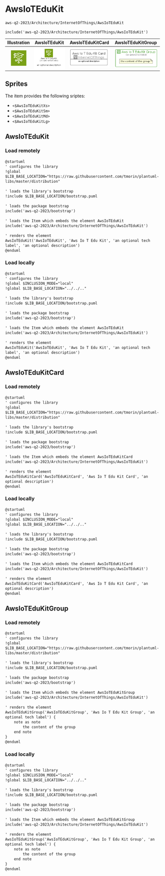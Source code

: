 # AwsIoTEduKit


```text
aws-q2-2023/Architecture/InternetOfThings/AwsIoTEduKit
```

```text
include('aws-q2-2023/Architecture/InternetOfThings/AwsIoTEduKit')
```



| Illustration | AwsIoTEduKit | AwsIoTEduKitCard | AwsIoTEduKitGroup |
| :---: | :---: | :---: | :---: |
| ![illustration for Illustration](../../../aws-q2-2023/Architecture/InternetOfThings/AwsIoTEduKit.png) | ![illustration for AwsIoTEduKit](../../../aws-q2-2023/Architecture/InternetOfThings/AwsIoTEduKit.Local.png) | ![illustration for AwsIoTEduKitCard](../../../aws-q2-2023/Architecture/InternetOfThings/AwsIoTEduKitCard.Local.png) | ![illustration for AwsIoTEduKitGroup](../../../aws-q2-2023/Architecture/InternetOfThings/AwsIoTEduKitGroup.Local.png) |



## Sprites
The item provides the following sriptes:

- `<$AwsIoTEduKitXs>`
- `<$AwsIoTEduKitSm>`
- `<$AwsIoTEduKitMd>`
- `<$AwsIoTEduKitLg>`





## AwsIoTEduKit

### Load remotely
```plantuml
@startuml
' configures the library
!global $LIB_BASE_LOCATION="https://raw.githubusercontent.com/tmorin/plantuml-libs/master/distribution"

' loads the library's bootstrap
!include $LIB_BASE_LOCATION/bootstrap.puml

' loads the package bootstrap
include('aws-q2-2023/bootstrap')

' loads the Item which embeds the element AwsIoTEduKit
include('aws-q2-2023/Architecture/InternetOfThings/AwsIoTEduKit')

' renders the element
AwsIoTEduKit('AwsIoTEduKit', 'Aws Io T Edu Kit', 'an optional tech label', 'an optional description')
@enduml
```

### Load locally
```plantuml
@startuml
' configures the library
!global $INCLUSION_MODE="local"
!global $LIB_BASE_LOCATION="../../.."

' loads the library's bootstrap
!include $LIB_BASE_LOCATION/bootstrap.puml

' loads the package bootstrap
include('aws-q2-2023/bootstrap')

' loads the Item which embeds the element AwsIoTEduKit
include('aws-q2-2023/Architecture/InternetOfThings/AwsIoTEduKit')

' renders the element
AwsIoTEduKit('AwsIoTEduKit', 'Aws Io T Edu Kit', 'an optional tech label', 'an optional description')
@enduml
```

## AwsIoTEduKitCard

### Load remotely
```plantuml
@startuml
' configures the library
!global $LIB_BASE_LOCATION="https://raw.githubusercontent.com/tmorin/plantuml-libs/master/distribution"

' loads the library's bootstrap
!include $LIB_BASE_LOCATION/bootstrap.puml

' loads the package bootstrap
include('aws-q2-2023/bootstrap')

' loads the Item which embeds the element AwsIoTEduKitCard
include('aws-q2-2023/Architecture/InternetOfThings/AwsIoTEduKit')

' renders the element
AwsIoTEduKitCard('AwsIoTEduKitCard', 'Aws Io T Edu Kit Card', 'an optional description')
@enduml
```

### Load locally
```plantuml
@startuml
' configures the library
!global $INCLUSION_MODE="local"
!global $LIB_BASE_LOCATION="../../.."

' loads the library's bootstrap
!include $LIB_BASE_LOCATION/bootstrap.puml

' loads the package bootstrap
include('aws-q2-2023/bootstrap')

' loads the Item which embeds the element AwsIoTEduKitCard
include('aws-q2-2023/Architecture/InternetOfThings/AwsIoTEduKit')

' renders the element
AwsIoTEduKitCard('AwsIoTEduKitCard', 'Aws Io T Edu Kit Card', 'an optional description')
@enduml
```

## AwsIoTEduKitGroup

### Load remotely
```plantuml
@startuml
' configures the library
!global $LIB_BASE_LOCATION="https://raw.githubusercontent.com/tmorin/plantuml-libs/master/distribution"

' loads the library's bootstrap
!include $LIB_BASE_LOCATION/bootstrap.puml

' loads the package bootstrap
include('aws-q2-2023/bootstrap')

' loads the Item which embeds the element AwsIoTEduKitGroup
include('aws-q2-2023/Architecture/InternetOfThings/AwsIoTEduKit')

' renders the element
AwsIoTEduKitGroup('AwsIoTEduKitGroup', 'Aws Io T Edu Kit Group', 'an optional tech label') {
    note as note
        the content of the group
    end note
}
@enduml
```

### Load locally
```plantuml
@startuml
' configures the library
!global $INCLUSION_MODE="local"
!global $LIB_BASE_LOCATION="../../.."

' loads the library's bootstrap
!include $LIB_BASE_LOCATION/bootstrap.puml

' loads the package bootstrap
include('aws-q2-2023/bootstrap')

' loads the Item which embeds the element AwsIoTEduKitGroup
include('aws-q2-2023/Architecture/InternetOfThings/AwsIoTEduKit')

' renders the element
AwsIoTEduKitGroup('AwsIoTEduKitGroup', 'Aws Io T Edu Kit Group', 'an optional tech label') {
    note as note
        the content of the group
    end note
}
@enduml
```

